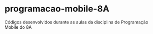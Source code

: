 # programacao-mobile-8A
Códigos desenvolvidos durante as aulas da disciplina de Programação Mobile do 8A
